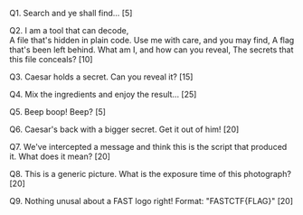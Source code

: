 Q1. Search and ye shall find...                                                                         [5]


Q2. I am a tool that can decode,                                                                        
    A file that's hidden in plain code.
    Use me with care, and you may find,
    A flag that's been left behind.
    What am I, and how can you reveal,
    The secrets that this file conceals?                                                                [10]


Q3. Caesar holds a secret. Can you reveal it?                                                           [15]


Q4. Mix the ingredients and enjoy the result...                                                         [25]


Q5. Beep boop! Beep?                                                                                    [5]


Q6. Caesar's back with a bigger secret. Get it out of him!                                              [20]


Q7. We've intercepted a message and think this is the script that produced it. What does it mean?       [20]

Q8. This is a generic picture. What is the exposure time of this photograph?                            [20]

Q9. Nothing unusal about a FAST logo right! Format: "FASTCTF{FLAG}"                                     [20]
